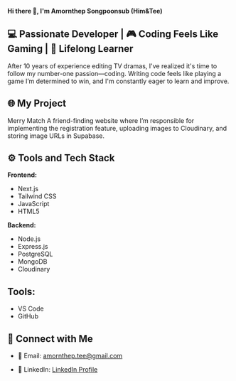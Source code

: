 __Hi there 👋, I'm Amornthep Songpoonsub (Him&Tee)__

## 💻 Passionate Developer | 🎮 Coding Feels Like Gaming | 🌱 Lifelong Learner

After 10 years of experience editing TV dramas, I've realized it's time to follow my number-one passion—coding. Writing code feels like playing a game I’m determined to win, and I'm constantly eager to learn and improve.




## 🌐 My Project

Merry Match
A friend-finding website where I’m responsible for implementing the registration feature, uploading images to Cloudinary, and storing image URLs in Supabase.



## ⚙️ Tools and Tech Stack
__Frontend:__
- Next.js
- Tailwind CSS
- JavaScript
- HTML5

__Backend:__
- Node.js
- Express.js
- PostgreSQL
- MongoDB
- Cloudinary

  
## __Tools:__
- VS Code
- GitHub

## 🔗 Connect with Me

- 📧 Email: [amornthep.tee@gmail.com](mailto:amornthep.tee@gmail.com)

- 💼 LinkedIn: [LinkedIn Profile](#)
